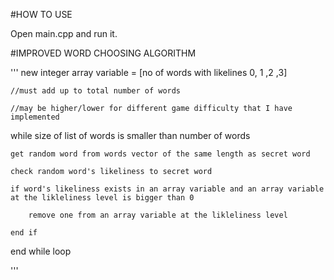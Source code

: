 #HOW TO USE

Open main.cpp and run it.


#IMPROVED WORD CHOOSING ALGORITHM

'''
new integer array variable = [no of words with likelines 0, 1 ,2 ,3] 

	//must add up to total number of words
	
	//may be higher/lower for different game difficulty that I have implemented
	
while size of list of words is smaller than number of words

	get random word from words vector of the same length as secret word
	
	check random word's likeliness to secret word
	
	if word's likeliness exists in an array variable and an array variable at the likleliness level is bigger than 0
	
		remove one from an array variable at the likleliness level
		
	end if
	
end while loop

'''
